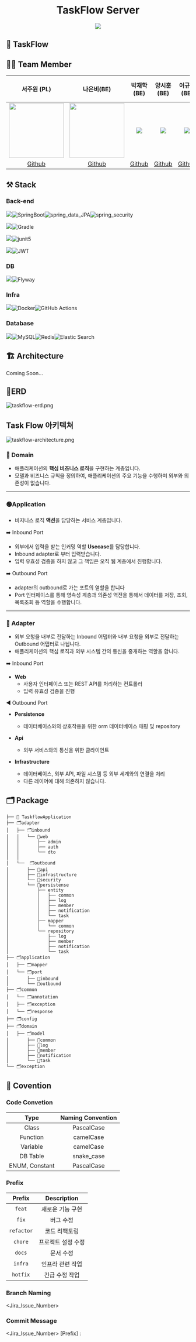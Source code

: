 <div align="center">

# TaskFlow Server

[<img src="https://img.shields.io/badge/프로젝트 기간-2025.01.06~2025.02.20-green?style=flat&logo=&logoColor=white" />]()

</div>

## 🔎 TaskFlow


## 💁‍♂️ Team Member 
| 서주원 (PL)  |   나은비(BE)    | 박재학(BE) | 양시훈(BE) | 이규동(BE) | 최효성(INFRA & BE) |
|:---------:|:--------:|:--------:|:--------:|:--------:|:--------:|
| <img src="https://github.com/TaskFlow-CLAP/TaskFlow-Server/blob/develop/.github/image/joowojr.JPG" width="150px" >  | <img src="https://github.com/user-attachments/assets/5c59f742-8f2b-4472-bff4-d8dff350481b" width="150px"> | ![](사진)  | ![](사진)  | ![](사진)  | ![](사진)  |
| [Github](https://github.com/joowojr) | [Github](https://github.com/nano-mm) | [Github](https://github.com/parkjaehak) | [Github](https://github.com/Sihun23) | [Github](https://github.com/starboxxxx) | [Github](https://github.com/hyoseong-Choi) |

## ⚒️ Stack


### Back-end
<img src="https://img.shields.io/badge/Framework-555555?style=for-the-badge">![SpringBoot](https://img.shields.io/badge/springboot-%236DB33F.svg?style=for-the-badge&logo=springboot&logoColor=white)![spring_data_JPA](https://img.shields.io/badge/spring_data_JPA-%236DB33F?style=for-the-badge&logo=databricks&logoColor=white)![spring_security](https://img.shields.io/badge/spring_security-%236DB33F.svg?style=for-the-badge&logo=springsecurity&logoColor=white)

<img src="https://img.shields.io/badge/build-555555?style=for-the-badge">![Gradle](https://img.shields.io/badge/Gradle-02303A.svg?style=for-the-badge&logo=Gradle&logoColor=white)

<img src="https://img.shields.io/badge/Test-555555?style=for-the-badge">![junit5](https://img.shields.io/badge/junit5-25A162?style=for-the-badge&logo=junit5&logoColor=white)

<img src="https://img.shields.io/badge/Security-555555?style=for-the-badge">![JWT](https://img.shields.io/badge/json%20web%20tokens-323330?style=for-the-badge&logo=json-web-tokens&logoColor=pink)


### DB
<img src="https://img.shields.io/badge/DB Migration-555555?style=for-the-badge">![Flyway](https://img.shields.io/badge/Flyway-F7B500?style=for-the-badge&logo=flyway&logoColor=white)

### Infra
<img src="https://img.shields.io/badge/CI/CD-555555?style=for-the-badge">![Docker](https://img.shields.io/badge/docker-%230db7ed.svg?style=for-the-badge&logo=docker&logoColor=white)![GitHub Actions](https://img.shields.io/badge/github%20actions-%232671E5.svg?style=for-the-badge&logo=githubactions&logoColor=white)

### Database
<img src="https://img.shields.io/badge/Database-555555?style=for-the-badge">![MySQL](https://img.shields.io/badge/mysql-4479A1.svg?style=for-the-badge&logo=mysql&logoColor=white)![Redis](https://img.shields.io/badge/redis-%23DD0031.svg?style=for-the-badge&logo=redis&logoColor=white)![Elastic Search](https://img.shields.io/badge/Elastic_Search-005571?style=for-the-badge&logo=elasticsearch&logoColor=white)

## 🏗️ Architecture
Coming Soon...

## 📍ERD
![taskflow-erd.png](/.github/image/tf-erd.png)


##  Task Flow 아키텍쳐
![taskflow-architecture.png](/.github/image/tf-architecture.png)

### 🔴 Domain

- 애플리케이션의 **핵심 비즈니스 로직**을 구현하는 계층입니다.
- 모델과 비즈니스 규칙을 정의하여, 애플리케이션의 주요 기능을 수행하며 외부와 의존성이 없습니다.

---

### 🟢Application

- 비지니스 로직 **액션**을 담당하는 서비스 계층입니다.

<aside>
➡️ Inbound Port

- 외부에서 입력을 받는 인커밍 역할 **Usecase**를 담당합니다.
- Inbound adapter로 부터 입력받습니다.
- 입력 유효성 검증을 하지 않고 그 책임은 오직 웹 계층에서 진행합니다.
</aside>

<aside>
➡️ Outbound Port

- adapter의 outbound로 가는 포트의 엳할을 합니다
- Port 인터페이스를 통해 영속성 계층과 의존성 역전을 통해서 데이터를 저장, 조회, 목록조회 등 역할을 수행합니다.
</aside>

---

### 🔵 Adapter

- 외부 요청을 내부로 전달하는 Inbound 어댑터와 내부 요청을 외부로 전달하는 Outbound 어댑터로 나뉩니다.
- 애플리케이션의 핵심 로직과 외부 시스템 간의 통신을 중개하는 역할을 합니다.

<aside>
➡️ Inbound Port

- **Web**
    - 사용자 인터페이스 또는 REST API를 처리하는 컨트롤러
    - 입력 유효성 검증을 진행
</aside>

<aside>
◀️ Outbound Port

- **Persistence**
    - 데이터베이스와의 상호작용을 위한 orm 데이터베이스 매핑 및 repository
- **Api**
    - 외부 서비스와의 통신을 위한 클라이언트

- **Infrastructure**
    - 데이터베이스, 외부 API, 파일 시스템 등 외부 세계와의 연결을 처리
    - 다른 레이어에 대해 의존하지 않습니다.
</aside>



## 🗂️ Package

```
├── 💽 TaskflowApplication
├── 🗂️adapter
│   ├── 🗂️inbound
│   │   └── 📂web
│   │       ├── admin
│   │       ├── auth
│   │       └── dto
│   │          
│   └──  🗂️outbound
│       ├── 📂api
│       ├── 📂infrastructure
│       └── 📂️security
│       └── 📂persistense
│           ├── entity
│           │   ├── common
│           │   ├── log
│           │   ├── member
│           │   ├── notification
│           │   └── task
│           ├── mapper
│           │   └── common
│           └── repository
│               ├── log
│               ├── member
│               ├── notification
│               └── task
├── 🗂️application
│   ├── 🗂️mapper
│   └── 🗂️port
│       ├── 📂inbound
│       └── 📂outbound
├── 🗂️common
│   └── 🗂️annotation
│   ├── 🗂️exception
│   └── 🗂️response
├── 🗂️config
├── 🗂️domain
│   ├── 🗂️model
│       ├── 📂common
│       ├── 📂log
│       ├── 📂member
│       ├── 📂notification
│       └── 📂task
└── 🗂️exception
```

## 📜 Covention
### Code Convetion

| Type | Naming Convention |
|:----:|:---------------:|
| Class | PascalCase |
| Function | camelCase |
| Variable | camelCase |
| DB Table | snake_case |
| ENUM, Constant | PascalCase |

### Prefix
| Prefix | Description |
|:------:|:----------:|
| `feat` | 새로운 기능 구현 |
| `fix` | 버그 수정 |
| `refactor` | 코드 리팩토링 |
| `chore` | 프로젝트 설정 수정 |
| `docs` | 문서 수정 |
| `infra` | 인프라 관련 작업 |
| `hotfix` | 긴급 수정 작업 |

### Branch Naming
<Jira_Issue_Number>

### Commit Message
<Jira_Issue_Number> [Prefix] : <Description>
